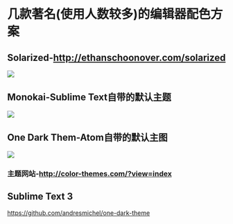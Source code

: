 # 几款著名(使用人数较多)的编辑器配色方案

## Solarized-http://ethanschoonover.com/solarized
![](http://ethanschoonover.com/solarized/img/solarized-yinyang.png)

## Monokai-Sublime Text自带的默认主题
![](https://i.github-camo.com/a4cd12f0aa9610f5487f031d3163918abdcb42ec/68747470733a2f2f662e636c6f75642e6769746875622e636f6d2f6173736574732f3637313337382f323236353637312f64303265626565382d396538352d313165332d396238632d3132623263623730313565332e706e67)

## One Dark Them-Atom自带的默认主图
![](https://cloud.githubusercontent.com/assets/378023/7783203/49271ef6-0174-11e5-8eb1-d80b8d34a0e3.png)

### 主题网站-http://color-themes.com/?view=index

## Sublime Text 3
https://github.com/andresmichel/one-dark-theme
